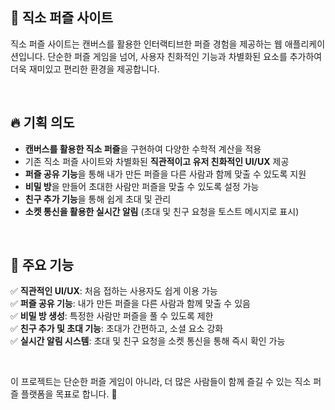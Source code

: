 ## 🎨 직소 퍼즐 사이트
직소 퍼즐 사이트는 캔버스를 활용한 인터랙티브한 퍼즐 경험을 제공하는 웹 애플리케이션입니다. 단순한 퍼즐 게임을 넘어, 사용자 친화적인 기능과 차별화된 요소를 추가하여 더욱 재미있고 편리한 환경을 제공합니다.

<br/>

## 🔥 기획 의도
- **캔버스를 활용한 직소 퍼즐**을 구현하여 다양한 수학적 계산을 적용
- 기존 직소 퍼즐 사이트와 차별화된 **직관적이고 유저 친화적인 UI/UX** 제공
- **퍼즐 공유 기능**을 통해 내가 만든 퍼즐을 다른 사람과 함께 맞출 수 있도록 지원
- **비밀 방**을 만들어 초대한 사람만 퍼즐을 맞출 수 있도록 설정 가능
- **친구 추가 기능**을 통해 쉽게 초대 및 관리
- **소켓 통신을 활용한 실시간 알림** (초대 및 친구 요청을 토스트 메시지로 표시)

<br/>

## 🚀 주요 기능
✅ **직관적인 UI/UX**: 처음 접하는 사용자도 쉽게 이용 가능<br/>
✅ **퍼즐 공유 기능**: 내가 만든 퍼즐을 다른 사람과 함께 맞출 수 있음<br/>
✅ **비밀 방 생성**: 특정한 사람만 퍼즐을 풀 수 있도록 제한<br/>
✅ **친구 추가 및 초대 기능**: 초대가 간편하고, 소셜 요소 강화<br/>
✅ **실시간 알림 시스템**: 초대 및 친구 요청을 소켓 통신을 통해 즉시 확인 가능<br/>

<br/>

이 프로젝트는 단순한 퍼즐 게임이 아니라, 더 많은 사람들이 함께 즐길 수 있는 직소 퍼즐 플랫폼을 목표로 합니다. 🎯
